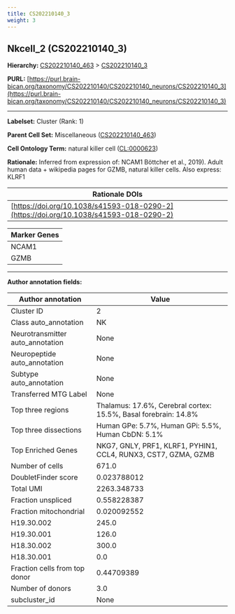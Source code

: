 ```yaml
---
title: CS202210140_3
weight: 3
---
```

## Nkcell_2 (CS202210140_3)
<b>Hierarchy: </b>
[CS202210140_463](../CS202210140_463) >
[CS202210140_3](../CS202210140_3)

**PURL:** [https://purl.brain-bican.org/taxonomy/CS202210140/CS202210140_neurons/CS202210140_3](https://purl.brain-bican.org/taxonomy/CS202210140/CS202210140_neurons/CS202210140_3)

---


**Labelset:** Cluster (Rank: 1)

**Parent Cell Set:** Miscellaneous ([CS202210140_463](../CS202210140_463))



**Cell Ontology Term:**  natural killer cell ([CL:0000623](https://www.ebi.ac.uk/ols/ontologies/cl/terms?obo_id=CL:0000623)) 

**Rationale:** Inferred from expression of: NCAM1 Böttcher et al., 2019). Adult human data + wikipedia pages for GZMB, natural killer cells. Also express: KLRF1

| Rationale DOIs |
|----------------|
|[https://doi.org/10.1038/s41593-018-0290-2](https://doi.org/10.1038/s41593-018-0290-2)|

[MARKER GENES.]: #


| Marker Genes |
|--------------|
|NCAM1|
|GZMB|

---

[TRANSFERRED ANNOTATIONS.]: #


[AUTHOR ANNOTATION FIELDS.]: #


**Author annotation fields:**

| Author annotation | Value |
|-------------------|-------|
|Cluster ID|2|
|Class auto_annotation|NK|
|Neurotransmitter auto_annotation|None|
|Neuropeptide auto_annotation|None|
|Subtype auto_annotation|None|
|Transferred MTG Label|None|
|Top three regions|Thalamus: 17.6%, Cerebral cortex: 15.5%, Basal forebrain: 14.8%|
|Top three dissections|Human GPe: 5.7%, Human GPi: 5.5%, Human CbDN: 5.1%|
|Top Enriched Genes|NKG7, GNLY, PRF1, KLRF1, PYHIN1, CCL4, RUNX3, CST7, GZMA, GZMB|
|Number of cells|671.0|
|DoubletFinder score|0.023788012|
|Total UMI|2263.348733|
|Fraction unspliced|0.558228387|
|Fraction mitochondrial|0.020092552|
|H19.30.002|245.0|
|H19.30.001|126.0|
|H18.30.002|300.0|
|H18.30.001|0.0|
|Fraction cells from top donor|0.44709389|
|Number of donors|3.0|
|subcluster_id|None|
